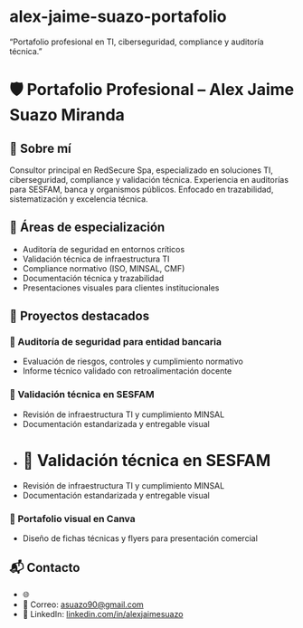 # alex-jaime-suazo-portafolio
“Portafolio profesional en TI, ciberseguridad, compliance y auditoría técnica.”
# 🛡️ Portafolio Profesional – Alex Jaime Suazo Miranda

## 👤 Sobre mí
Consultor principal en RedSecure Spa, especializado en soluciones TI, ciberseguridad, compliance y validación técnica. Experiencia en auditorías para SESFAM, banca y organismos públicos. Enfocado en trazabilidad, sistematización y excelencia técnica.

## 🧠 Áreas de especialización
- Auditoría de seguridad en entornos críticos
- Validación técnica de infraestructura TI
- Compliance normativo (ISO, MINSAL, CMF)
- Documentación técnica y trazabilidad
- Presentaciones visuales para clientes institucionales

## 📁 Proyectos destacados
### 🔐 Auditoría de seguridad para entidad bancaria
- Evaluación de riesgos, controles y cumplimiento normativo
- Informe técnico validado con retroalimentación docente

### 🏥 Validación técnica en SESFAM
- Revisión de infraestructura TI y cumplimiento MINSAL
- Documentación estandarizada y entregable visual
- # 🏥 Validación técnica en SESFAM
- Revisión de infraestructura TI y cumplimiento MINSAL
- Documentación estandarizada y entregable visual

### 🧾 Portafolio visual en Canva
- Diseño de fichas técnicas y flyers para presentación comercial

## 📬 Contacto
- 🌐 
- 📧 Correo: asuazo90@gmail.com
- 💼 LinkedIn: [linkedin.com/in/alexjaimesuazo](https://www.linkedin.com/in/alexsuazomiranda/)



